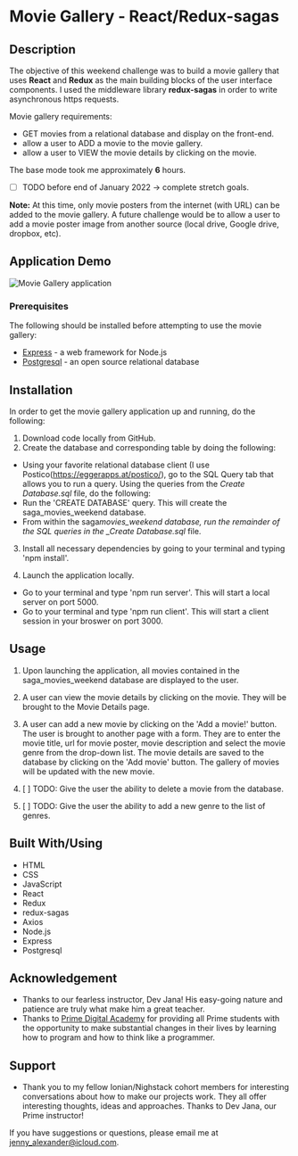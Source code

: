 # Movie Gallery - React/Redux-sagas

## Description

The objective of this weekend challenge was to build a movie gallery that uses **React** and **Redux** as the main building blocks of the user interface components. I used the middleware library **redux-sagas** in order to write asynchronous https requests.

Movie gallery requirements:

- GET movies from a relational database and display on the front-end.
- allow a user to ADD a movie to the movie gallery.
- allow a user to VIEW the movie details by clicking on the movie.

The base mode took me approximately **6** hours.

- [ ] TODO before end of January 2022 -> complete stretch goals.

**Note:** At this time, only movie posters from the internet (with URL) can be added to the movie gallery. A future challenge would be to allow a user to add a movie poster image from another source (local drive, Google drive, dropbox, etc).

## Application Demo

![Movie Gallery application](public/images/movie_gallery.gif)

### Prerequisites

The following should be installed before attempting to use the movie gallery:

- [Express](https://expressjs.com/en/starter/installing.html) - a web framework for Node.js
- [Postgresql](https://www.postgresql.org/) - an open source relational database

## Installation

In order to get the movie gallery application up and running, do the following:

1. Download code locally from GitHub.
2. Create the database and corresponding table by doing the following:

- Using your favorite relational database client (I use Postico(<https://eggerapps.at/postico/>), go to the SQL Query tab that allows you to run a query. Using the queries from the _Create Database.sql_ file, do the following:
- Run the 'CREATE DATABASE' query. This will create the saga_movies_weekend database.
- From within the saga*movies_weekend database, run the remainder of the SQL queries in the \_Create Database.sql* file.

3. Install all necessary dependencies by going to your terminal and typing 'npm install'.

4. Launch the application locally.

- Go to your terminal and type 'npm run server'. This will start a local server on port 5000.
- Go to your terminal and type 'npm run client'. This will start a client session in your broswer on port 3000.

## Usage

1. Upon launching the application, all movies contained in the saga_movies_weekend database are displayed to the user.

2. A user can view the movie details by clicking on the movie. They will be brought to the Movie Details page.

3. A user can add a new movie by clicking on the 'Add a movie!' button. The user is brought to another page with a form. They are to enter the movie title, url for movie poster, movie description and select the movie genre from the drop-down list. The movie details are saved to the database by clicking on the 'Add movie' button. The gallery of movies will be updated with the new movie.

4. [ ] TODO: Give the user the ability to delete a movie from the database.

5. [ ] TODO: Give the user the ability to add a new genre to the list of genres.

## Built With/Using

- HTML
- CSS
- JavaScript
- React
- Redux
- redux-sagas
- Axios
- Node.js
- Express
- Postgresql

## Acknowledgement

- Thanks to our fearless instructor, Dev Jana! His easy-going nature and patience are truly what make him a great teacher.
- Thanks to [Prime Digital Academy](www.primeacademy.io) for providing all Prime students with the opportunity to make substantial changes in their lives by learning how to program and how to think like a programmer.

## Support

- Thank you to my fellow Ionian/Nighstack cohort members for interesting conversations about how to make our projects work. They all offer interesting thoughts, ideas and approaches. Thanks to Dev Jana, our Prime instructor!

If you have suggestions or questions, please email me at <jenny_alexander@icloud.com>.
